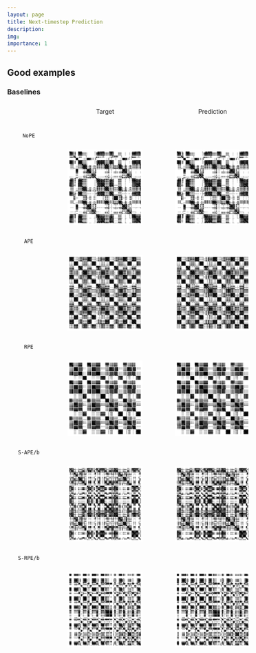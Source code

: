 ```yaml
---
layout: page
title: Next-timestep Prediction
description:
img:
importance: 1
---
```


<script src="https://cdn.jsdelivr.net/combine/npm/tone@14.7.58,npm/@magenta/music@1.23.1/es6/core.js,npm/focus-visible@5,npm/html-midi-player@1.5.0"></script>

## Good examples

### Baselines

<div style="display:grid; grid-template-columns:100px 1fr 1fr; grid-gap:5px; width:100%; place-items: center">
  <!-- HEADER -->
  <div style="margin: 10px">
  </div>
  <div style="margin: 10px;width: 225px;height: 30px;text-align: center">
  Target
  </div>
  <div style="margin: 10px;width: 225px;height: 30px;text-align: center">
  Prediction
  </div>
  <!-- NoPE -->
  <div style="margin: 10px">
     <code>NoPE</code>
  </div>
  <div style="margin: 10px">
     <midi-player
     style="width: 225px"
     src="/assets/projects/structurepe/next_ts/good/nope/1-tgt.mid"
     sound-font visualizer="#myPianoRollVisualizer">
     </midi-player>
  </div>
  <div style="margin: 10px">
     <midi-player
     style="width: 225px"
     src="/assets/projects/structurepe/next_ts/good/nope/1-pred.mid"
     sound-font visualizer="#myPianoRollVisualizer">
     </midi-player>
  </div>
  <div style="margin: 10px">
  </div>
  <div style="margin: 10px">
  <img src="/assets/projects/structurepe/next_ts/good/nope/1_tgt.png" style="width:175px;height:175px;">
  </div>
  <div style="margin: 10px">
  <img src="/assets/projects/structurepe/next_ts/good/nope/1_pred.png" style="width:175px;height:175px;">
  </div>
  <!-- APE -->
  <div style="margin: 10px">
     <code>APE</code>
  </div>
  <div style="margin: 10px">
     <midi-player
     style="width: 225px"
     src="/assets/projects/structurepe/next_ts/good/ape/1-tgt.mid"
     sound-font visualizer="#myPianoRollVisualizer">
     </midi-player>
  </div>
  <div style="margin: 10px">
     <midi-player
     style="width: 225px"
     src="/assets/projects/structurepe/next_ts/good/ape/1-pred.mid"
     sound-font visualizer="#myPianoRollVisualizer">
     </midi-player>
  </div>
  <div style="margin: 10px">
  </div>
  <div style="margin: 10px">
  <img src="/assets/projects/structurepe/next_ts/good/ape/1_tgt.png" style="width:175px;height:175px;">
  </div>
  <div style="margin: 10px">
  <img src="/assets/projects/structurepe/next_ts/good/ape/1_pred.png" style="width:175px;height:175px;">
  </div>
  <!-- RPE -->
  <div style="margin: 10px">
     <code>RPE</code>
  </div>
  <div style="margin: 10px">
     <midi-player
     style="width: 225px"
     src="/assets/projects/structurepe/next_ts/good/rpe/0-tgt.mid"
     sound-font visualizer="#myPianoRollVisualizer">
     </midi-player>
  </div>
  <div style="margin: 10px">
     <midi-player
     style="width: 225px"
     src="/assets/projects/structurepe/next_ts/good/rpe/0-pred.mid"
     sound-font visualizer="#myPianoRollVisualizer">
     </midi-player>
  </div>
  <div style="margin: 10px">
  </div>
  <div style="margin: 10px">
  <img src="/assets/projects/structurepe/next_ts/good/rpe/0_tgt.png" style="width:175px;height:175px;">
  </div>
  <div style="margin: 10px">
  <img src="/assets/projects/structurepe/next_ts/good/rpe/0_pred.png" style="width:175px;height:175px;">
  </div>
  <!-- S-APE/b -->
  <div style="margin: 10px">
     <code>S-APE/b</code>
  </div>
  <div style="margin: 10px">
     <midi-player
     style="width: 225px"
     src="/assets/projects/structurepe/next_ts/good/sape_b/12-tgt.mid"
     sound-font visualizer="#myPianoRollVisualizer">
     </midi-player>
  </div>
  <div style="margin: 10px">
     <midi-player
     style="width: 225px"
     src="/assets/projects/structurepe/next_ts/good/sape_b/12-pred.mid"
     sound-font visualizer="#myPianoRollVisualizer">
     </midi-player>
  </div>
  <div style="margin: 10px">
  </div>
  <div style="margin: 10px">
  <img src="/assets/projects/structurepe/next_ts/good/sape_b/12_tgt.png" style="width:175px;height:175px;">
  </div>
  <div style="margin: 10px">
  <img src="/assets/projects/structurepe/next_ts/good/sape_b/12_pred.png" style="width:175px;height:175px;">
  </div>
  <!-- S-RPE/b -->
  <div style="margin: 10px">
     <code>S-RPE/b</code>
  </div>
  <div style="margin: 10px">
     <midi-player
     style="width: 225px"
     src="/assets/projects/structurepe/next_ts/good/srpe_b/10-tgt.mid"
     sound-font visualizer="#myPianoRollVisualizer">
     </midi-player>
  </div>
  <div style="margin: 10px">
     <midi-player
     style="width: 225px"
     src="/assets/projects/structurepe/next_ts/good/srpe_b/10-pred.mid"
     sound-font visualizer="#myPianoRollVisualizer">
     </midi-player>
  </div>
  <div style="margin: 10px">
  </div>
  <div style="margin: 10px">
  <img src="/assets/projects/structurepe/next_ts/good/srpe_b/10_tgt.png" style="width:175px;height:175px;">
  </div>
  <div style="margin: 10px">
  <img src="/assets/projects/structurepe/next_ts/good/srpe_b/10_pred.png" style="width:175px;height:175px;">
  </div>
</div>